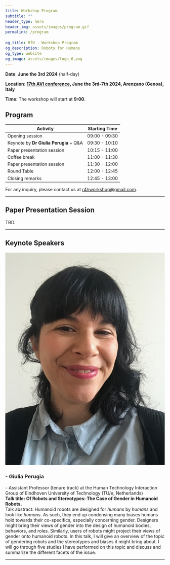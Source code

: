 ```yaml
---
title: Workshop Program
subtitle: ""
header_type: hero
header_img: assets/images/program.gif
permalink: /program

og_title: RfH - Workshop Program
og_description: Robots for Humans
og_type: website
og_image: assets/images/logo_6.png
---
```


**Date**: **June the 3rd 2024** (half-day)

**Location**:  **[17th AVI conference](https://avi2024.dibris.unige.it/), June the 3rd-7th 2024, Arenzano (Genoa), Italy**

**Time**: The workshop will start at **9:00**.

<!--**Attend Online**: [**Zoom link** (TDB)]()-->

## Program

| **Activity**                             | **Starting Time**  |
|------------------------------------------|--------------------------------|
| Opening session                          | 09:00 - 09:30                  |
| Keynote by **Dr Giulia Perugia** + Q&A   | 09:30 - 10:10                  |
| Paper presentation session               | 10:15 - 11:00                  |
| Coffee break                             | 11:00 - 11:30                  |
| Paper presentation session               | 11:30 - 12:00                  |
| Round Table                              | 12:00 - 12:45                  |
| Closing remarks                          | 12:45 - 13:00                  |

For any inquiry, please contact us at [r4hworkshop@gmail.com](mailto:r4hworkshop@gmail.com).

 ---

## Paper Presentation Session

TBD.

<!-- 

Authors will have **5 minutes** to showcase their contribution live, followed by **3 minutes** for Questions & Answers.

The contributions will be presented in the following order:
1. [**Towards the use of a social mediator robot in a school setting**](/ground-workshop/cooper), *Sara Cooper and Randy Gomez*
   
2. [**Group Storytelling in Learning Activities Using ChatGPT for Story Generation**](/ground-workshop/rusu), *Anne-Marie Rusu and Daniel Carnieto Tozadore*
   
3. [**Detecting agreement in multi-party dialogue - evaluating speaker diarisation versus a procedural baseline to enhance user engagement.**](/ground-workshop/addlesee), *Angus Addlesee, Daniel Denley, Andy Edmondson, Nancie Gunson, Daniel Hernandez Garcia, Alexandre Kha, Oliver Lemon, James Ndubuisi, Neil O'Reilly, Lia Perochaud, Raphaël Valeri, Miebaka Worika*
   
4. [**Detecting Agreement in Multi-party Conversational AI**](/ground-workshop/schauer), *Laura Schauer, Jason Sweeney, Charlie Lyttle, Zein Said, Aron Szeles, Cale Clark, Nancie Gunson, Katie McAskill, Xander Wickham, Tom	Byas, Daniel Hernandez Garcia, Angus Addlesee, Oliver Lemon*
   
5. [**Asch Meets HRI - Human Conformity to Robot Groups**](/ground-workshop/bernotat), *Jasmin Bernotat, Doreen Jirak, Eduardo Benitez Sandoval, Francisco Cruz* 

-->

---

## Keynote Speakers

<section class="light">
    <div class="container py-2">
        <article class="postcard light blue">
            <a class="postcard__img_link" href="#">
                <img class="postcard__img" src="assets/images/keynote_GP.png" alt="Giulia Perugia" />
            </a>
            <div class="postcard__text t-dark">
                <h1 class="postcard__title blue">- Giulia Perugia</h1>
                <div class="postcard__subtitle small">
				- Assistant Professor (tenure track) at the Human Technology Interaction Group of Eindhoven University of Technology (TU/e, Netherlands)
				</div>
                <div class="postcard__bar"></div>
                <div class="postcard__preview-txt"><b>Talk title: Of Robots and Stereotypes: The Case of Gender in Humanoid Robots.</b> <br> Talk abstract: Humanoid robots are designed for <i>humans</i> by <i>humans</i> and look like <i>humans</i>. As such, they end up condensing many biases humans hold towards their co-specifics, especially concerning gender. Designers might bring their views of gender into the design of humanoid bodies, behaviors, and roles. Similarly, users of robots might project their views of gender onto humanoid robots. In this talk, I will give an overview of the topic of gendering robots and the stereotypes and biases it might bring about. I will go through five studies I have performed on this topic and discuss and summarize the different facets of the issue. </div>
            </div>
        </article>
    </div>
</section>

---